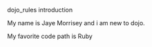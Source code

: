 dojo_rules introduction

My name is Jaye Morrisey and i am new to dojo.

My favorite code path is Ruby

